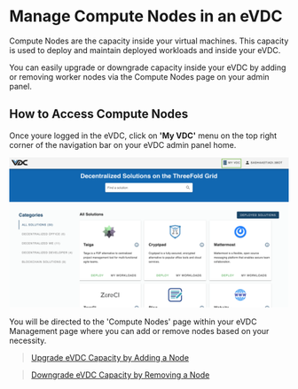 # Manage Compute Nodes in an eVDC

Compute Nodes are the capacity inside your virtual machines. This capacity is used to deploy and maintain deployed workloads and inside your eVDC. 

You can easily upgrade or downgrade capacity inside your eVDC by adding or removing worker nodes via the Compute Nodes page on your admin panel.

## How to Access Compute Nodes

Once youre logged in the eVDC, click on __'My VDC'__ menu on the top right corner of the navigation bar on your eVDC admin panel home.

![](./img/myvdc.png)

You will be directed to the 'Compute Nodes' page within your eVDC Management page where you can add or remove nodes based on your necessity.

> [Upgrade eVDC Capacity by Adding a Node](evdc_upgrade.md)

> [Downgrade eVDC Capacity by Removing a Node](evdc_remove.md)
